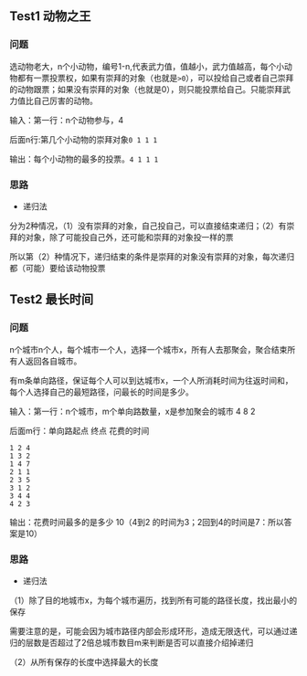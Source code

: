 ## Test1 动物之王
### 问题
选动物老大，n个小动物，编号1-n,代表武力值，值越小，武力值越高，每个小动物都有一票投票权，如果有崇拜的对象（也就是`>0`），可以投给自己或者自己崇拜的动物跟票；如果没有崇拜的对象（也就是0），则只能投票给自己。只能崇拜武力值比自己厉害的动物。

输入：第一行：n个动物参与，4

后面n行:第几个小动物的崇拜对象`0 1 1 1`

输出：每个小动物的最多的投票。`4 1 1 1`

### 思路
* 递归法

分为2种情况，（1）没有崇拜的对象，自己投自己，可以直接结束递归；（2）有崇拜的对象，除了可能投自己外，还可能和崇拜的对象投一样的票

所以第（2）种情况下，递归结束的条件是崇拜的对象没有崇拜的对象，每次递归都（可能）要给该动物投票

## Test2 最长时间
### 问题
n个城市n个人，每个城市一个人，选择一个城市x，所有人去那聚会，聚合结束所有人返回各自城市。

有m条单向路径，保证每个人可以到达城市x，一个人所消耗时间为往返时间和，每个人选择自己的最短路径，问最长的时间是多少。

输入：第一行：n个城市，m个单向路数量，x是参加聚会的城市 4 8 2

后面m行：单向路起点 终点 花费的时间

```
1 2 4
1 3 2
1 4 7
2 1 1
2 3 5
3 1 2
3 4 4
4 2 3
```

输出：花费时间最多的是多少 10（4到2 的时间为3；2回到4的时间是7：所以答案是10）

### 思路
* 递归法

（1）除了目的地城市x，为每个城市遍历，找到所有可能的路径长度，找出最小的保存

需要注意的是，可能会因为城市路径内部会形成环形，造成无限迭代，可以通过递归的层数是否超过了2倍总城市数目m来判断是否可以直接介绍掉递归

（2）从所有保存的长度中选择最大的长度